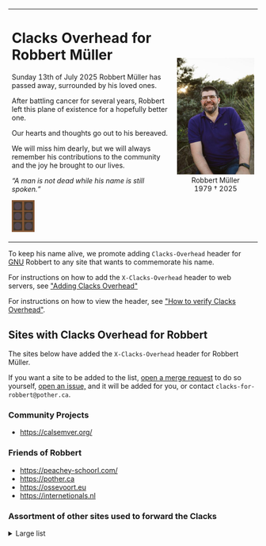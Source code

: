 

<table><tr><td>

# Clacks Overhead for Robbert Müller

<p>Sunday 13th of July 2025 Robbert Müller has passed away, surrounded by his loved ones.

<p>After battling cancer for several years, Robbert left this plane of existence for a hopefully better one.

<p>Our hearts and thoughts go out to his bereaved.

<p>We will miss him dearly, but we will always remember his contributions to the community and the joy he brought to our lives.

_“A man is not dead while his name is still spoken.”_

![Clacks "GNU Robbert Müller" animation][2]

</td><td align="center">

![Photo of Robbert Müller][3]
Robbert Müller<br>1979 † 2025
  
</td></tr></table>

To keep his name alive, we promote adding `Clacks-Overhead` header for [GNU][1] Robbert to any site that wants to commemorate his name.

For instructions on how to add the `X-Clacks-Overhead` header to web servers, see ["Adding Clacks Overhead"](add-headers/)

For instructions on how to view the header, see ["How to verify Clacks Overhead"](verify-headers/).

## Sites with Clacks Overhead for Robbert

The sites below have added the `X-Clacks-Overhead` header for Robbert Müller.

If you want a site to be added to the list, [open a merge request][5] to do so yourself, [open an issue,][6] and it will be added for you, or contact `clacks-for-robbert@pother.ca`.

<!-- Sorted alphabetically -->

### Community Projects

- https://calsemver.org/

### Friends of Robbert

- https://peachey-schoorl.com/
- https://pother.ca
- https://ossevoort.eu
- https://internetionals.nl

### Assortment of other sites used to forward the Clacks

<details><summary>Large list</summary>

- https://qdetect.com
- https://qdetect.net
- https://qdetect.nl
- https://qmanage.at
- https://qmanage.be
- https://qmanage.ch
- https://qmanage.co.uk
- https://qmanage.cz
- https://qmanage.de
- https://qmanage.dk
- https://qmanage.es
- https://qmanage.eu
- https://qmanage.fi
- https://qmanage.fr
- https://qmanage.gr
- https://qmanage.it
- https://qmanage.lu
- https://qmanage.net
- https://qmanage.nl
- https://qmanage.pt
- https://qmanage.se
- https://qnetlabs.be
- https://qnetlabs.com
- https://qnetlabs.co.uk
- https://qnetlabs.de
- https://qnetlabs.eu
- https://qnetlabs.net
- https://qnetlabs.nl
- https://qredirect.net
- https://quarantaine.net
- https://quarantainenet.be
- https://quarantainenet.com
- https://quarantainenet.co.uk
- https://quarantainenet.de
- https://quarantainenet.eu
- https://quarantainenet.net
- https://quarantainenet.nl
- https://quarantinenet.be
- https://quarantinenet.com
- https://quarantinenet.co.uk
- https://quarantinenet.de
- https://quarantinenet.eu
- https://quarantinenet.nl

</details>

<!--
### Robbert's Projects

- https://pipeline-components.dev/
-->

[1]: https://wiki.lspace.org/GNU_Terry_Pratchett
[2]: img/GNU-Robbert-Muller.gif
[3]: img/robbert.jpg
[4]: https://www.rfc-editor.org/rfc/rfc7230#section-3.2
[5]: https://github.com/potherca-blog/clacks-overhead/edit/main/README.md
[6]: https://github.com/potherca-blog/clacks-overhead/issues/new?title=Add%20website&body=Please%20add%20these%20website(s):%0A%0A-%20...&assignees=potherca
